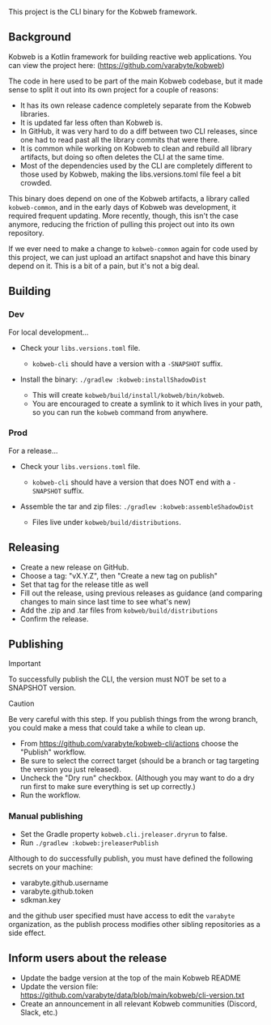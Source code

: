 This project is the CLI binary for the Kobweb framework.

## Background

Kobweb is a Kotlin framework for building reactive web applications.
You can view the project here: (https://github.com/varabyte/kobweb)

The code in here used to be part of the main Kobweb codebase, but it made sense to split it out into its own project for
a couple of reasons:

* It has its own release cadence completely separate from the Kobweb libraries.
* It is updated far less often than Kobweb is.
* In GitHub, it was very hard to do a diff between two CLI releases, since one had to read past all the library commits
  that were there.
* It is common while working on Kobweb to clean and rebuild all library artifacts, but doing so often deletes the CLI at
  the same time.
* Most of the dependencies used by the CLI are completely different to those used by Kobweb, making the
  libs.versions.toml file feel a bit crowded.

This binary does depend on one of the Kobweb artifacts, a library called `kobweb-common`, and in the early days of
Kobweb was development, it required frequent updating. More recently, though, this isn't the case anymore, reducing the
friction of pulling this project out into its own repository.

If we ever need to make a change to `kobweb-common` again for code used by this project, we can just upload an artifact
snapshot and have this binary depend on it. This is a bit of a pain, but it's not a big deal.

## Building

### Dev

For local development...

* Check your `libs.versions.toml` file.
  * `kobweb-cli` should have a version with a `-SNAPSHOT` suffix.

* Install the binary: `./gradlew :kobweb:installShadowDist`
  * This will create `kobweb/build/install/kobweb/bin/kobweb`.
  * You are encouraged to create a symlink to it which lives in your path, so you can run the `kobweb` command from
    anywhere.

### Prod

For a release...

* Check your `libs.versions.toml` file.
  * `kobweb-cli` should have a version that does NOT end with a `-SNAPSHOT` suffix.

* Assemble the tar and zip files: `./gradlew :kobweb:assembleShadowDist`
  * Files live under `kobweb/build/distributions`.

## Releasing

* Create a new release on GitHub.
* Choose a tag: "vX.Y.Z", then "Create a new tag on publish"
* Set that tag for the release title as well
* Fill out the release, using previous releases as guidance (and comparing changes to main since last time to see what's
  new)
* Add the .zip and .tar files from `kobweb/build/distributions`
* Confirm the release.

## Publishing

> [!IMPORTANT]
> To successfully publish the CLI, the version must NOT be set to a SNAPSHOT version.

> [!CAUTION]
> Be very careful with this step. If you publish things from the wrong branch, you could make a mess that could take a
> while to clean up.

* From https://github.com/varabyte/kobweb-cli/actions choose the "Publish" workflow.
* Be sure to select the correct target (should be a branch or tag targeting the version you just released).
* Uncheck the "Dry run" checkbox. (Although you may want to do a dry run first to make sure everything is set up
  correctly.)
* Run the workflow.

### Manual publishing

* Set the Gradle property `kobweb.cli.jreleaser.dryrun` to false.
* Run `./gradlew :kobweb:jreleaserPublish`

Although to do successfully publish, you must have defined the following secrets on your machine:

* varabyte.github.username
* varabyte.github.token
* sdkman.key

and the github user specified must have access to edit the `varabyte` organization, as the publish process modifies
other sibling repositories as a side effect.

## Inform users about the release

* Update the badge version at the top of the main Kobweb README
* Update the version file: https://github.com/varabyte/data/blob/main/kobweb/cli-version.txt
* Create an announcement in all relevant Kobweb communities (Discord, Slack, etc.)
